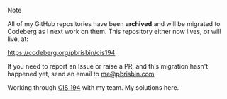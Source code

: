 > [!NOTE]
> All of my GitHub repositories have been **archived** and will be migrated to
> Codeberg as I next work on them. This repository either now lives, or will
> live, at:
>
> https://codeberg.org/pbrisbin/cis194
>
> If you need to report an Issue or raise a PR, and this migration hasn't
> happened yet, send an email to me@pbrisbin.com.

Working through [CIS 194][] with my team. My solutions here.

[cis 194]: http://www.seas.upenn.edu/~cis194/spring13/lectures.html
